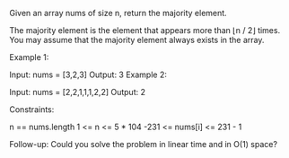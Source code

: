 Given an array nums of size n, return the majority element.

The majority element is the element that appears more than ⌊n / 2⌋ times. You may assume that the majority element always exists in the array.

Example 1:

Input: nums = [3,2,3]
Output: 3
Example 2:

Input: nums = [2,2,1,1,1,2,2]
Output: 2
 
Constraints:

n == nums.length
1 <= n <= 5 * 104
-231 <= nums[i] <= 231 - 1
 
Follow-up: Could you solve the problem in linear time and in O(1) space?